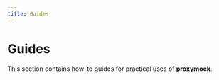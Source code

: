 ```yaml
---
title: Guides
---
```


# Guides

This section contains how-to guides for practical uses of **proxymock**.

